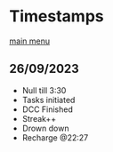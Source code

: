 # Timestamps
[main menu](./README.md)
## 26/09/2023
- Null till 3:30
- Tasks initiated
- DCC Finished
- Streak++
- Drown down
- Recharge @22:27